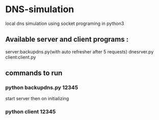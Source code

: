 # DNS-simulation
local dns simulation using socket programing in python3

## Available server and client programs : 
  server:backupdns.py(with auto refresher after 5 requests)
          dnesrver.py
  client:client.py
  
## commands to run 
  ### python backupdns.py 12345
  start server then on initializing
  ### python client 12345
